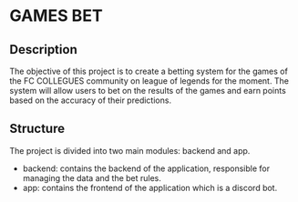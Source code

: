 # GAMES BET

## Description
The objective of this project is to create a betting system for the games of the FC COLLEGUES community on league of legends for the moment.
The system will allow users to bet on the results of the games and earn points based on the accuracy of their predictions.

## Structure
The project is divided into two main modules: backend and app.
- backend: contains the backend of the application, responsible for managing the data and the bet rules.
- app: contains the frontend of the application which is a discord bot.